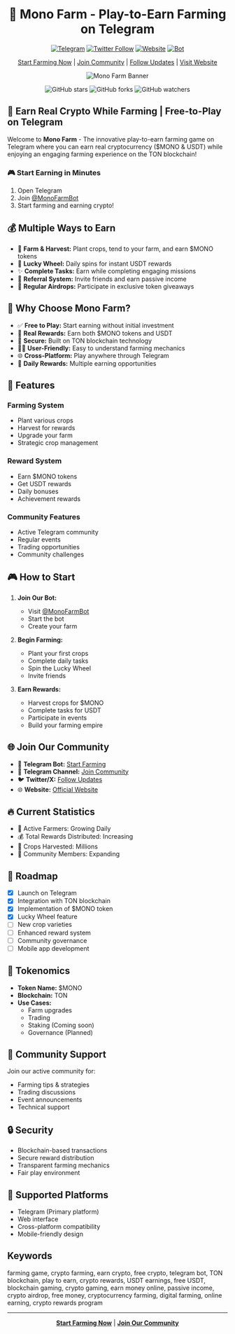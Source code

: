 <!-- Badges for visibility and credibility -->
<div align="center">
  
# 🌾 Mono Farm - Play-to-Earn Farming on Telegram

[![Telegram](https://img.shields.io/badge/Join-Telegram-blue.svg?logo=telegram)](https://t.me/MonoFarmCN)
[![Twitter Follow](https://img.shields.io/badge/Follow-Twitter-1DA1F2?logo=twitter)](https://x.com/MonoFarmTG)
[![Website](https://img.shields.io/badge/Website-MonoFarm-green)](https://monofarm.lol)
[![Bot](https://img.shields.io/badge/Start_Farming-Telegram_Bot-blue)](https://t.me/MonoFarmBot/Farm)

[Start Farming Now](https://t.me/MonoFarmBot/Farm) | [Join Community](https://t.me/MonoFarmCN) | [Follow Updates](https://x.com/MonoFarmTG) | [Visit Website](https://monofarm.lol)

![Mono Farm Banner](https://images.unsplash.com/photo-1625246333195-78d9c38ad449?w=1200&h=400&fit=crop)

![GitHub stars](https://img.shields.io/github/stars/KULLANICI_ADINIZ/mono-farm?style=social)
![GitHub forks](https://img.shields.io/github/forks/KULLANICI_ADINIZ/mono-farm?style=social)
![GitHub watchers](https://img.shields.io/github/watchers/KULLANICI_ADINIZ/mono-farm?style=social)


</div>

## 🌟 Earn Real Crypto While Farming | Free-to-Play on Telegram

Welcome to **Mono Farm** - The innovative play-to-earn farming game on Telegram where you can earn real cryptocurrency ($MONO & USDT) while enjoying an engaging farming experience on the TON blockchain! 

### 🎮 Start Earning in Minutes
1. Open Telegram
2. Join [@MonoFarmBot](https://t.me/MonoFarmBot/Farm)
3. Start farming and earning crypto!

## 💰 Multiple Ways to Earn

- 🌱 **Farm & Harvest:** Plant crops, tend to your farm, and earn $MONO tokens
- 🎡 **Lucky Wheel:** Daily spins for instant USDT rewards
- ✨ **Complete Tasks:** Earn while completing engaging missions
- 👥 **Referral System:** Invite friends and earn passive income
- 🎁 **Regular Airdrops:** Participate in exclusive token giveaways

## 🚀 Why Choose Mono Farm?

- ✅ **Free to Play:** Start earning without initial investment
- 💸 **Real Rewards:** Earn both $MONO tokens and USDT
- 🔐 **Secure:** Built on TON blockchain technology
- 👨‍🌾 **User-Friendly:** Easy to understand farming mechanics
- 🌐 **Cross-Platform:** Play anywhere through Telegram
- 💎 **Daily Rewards:** Multiple earning opportunities

## 🌟 Features

### Farming System
- Plant various crops
- Harvest for rewards
- Upgrade your farm
- Strategic crop management

### Reward System
- Earn $MONO tokens
- Get USDT rewards
- Daily bonuses
- Achievement rewards

### Community Features
- Active Telegram community
- Regular events
- Trading opportunities
- Community challenges

## 🎮 How to Start

1. **Join Our Bot:**
   - Visit [@MonoFarmBot](https://t.me/MonoFarmBot/Farm)
   - Start the bot
   - Create your farm

2. **Begin Farming:**
   - Plant your first crops
   - Complete daily tasks
   - Spin the Lucky Wheel
   - Invite friends

3. **Earn Rewards:**
   - Harvest crops for $MONO
   - Complete tasks for USDT
   - Participate in events
   - Build your farming empire

## 🌐 Join Our Community

- 📱 **Telegram Bot:** [Start Farming](https://t.me/MonoFarmBot/Farm)
- 💬 **Telegram Channel:** [Join Community](https://t.me/MonoFarmCN)
- 🐦 **Twitter/X:** [Follow Updates](https://x.com/MonoFarmTG)
- 🌐 **Website:** [Official Website](https://monofarm.lol)

## 🔥 Current Statistics

- 🌾 Active Farmers: Growing Daily
- 💰 Total Rewards Distributed: Increasing
- 🌱 Crops Harvested: Millions
- 👥 Community Members: Expanding

## 🎯 Roadmap

- [x] Launch on Telegram
- [x] Integration with TON blockchain
- [x] Implementation of $MONO token
- [x] Lucky Wheel feature
- [ ] New crop varieties
- [ ] Enhanced reward system
- [ ] Community governance
- [ ] Mobile app development

## 💎 Tokenomics

- **Token Name:** $MONO
- **Blockchain:** TON
- **Use Cases:**
  - Farm upgrades
  - Trading
  - Staking (Coming soon)
  - Governance (Planned)

## 🤝 Community Support

Join our active community for:
- Farming tips & strategies
- Trading discussions
- Event announcements
- Technical support

## 🔒 Security

- Blockchain-based transactions
- Secure reward distribution
- Transparent farming mechanics
- Fair play environment

## 📱 Supported Platforms

- Telegram (Primary platform)
- Web interface
- Cross-platform compatibility
- Mobile-friendly design

## Keywords
farming game, crypto farming, earn crypto, free crypto, telegram bot, TON blockchain, play to earn, crypto rewards, USDT earnings, free USDT, blockchain gaming, crypto gaming, earn money online, passive income, crypto airdrop, free money, cryptocurrency farming, digital farming, online earning, crypto rewards program

---

<div align="center">

**[Start Farming Now](https://t.me/MonoFarmBot/Farm)** | **[Join Our Community](https://t.me/MonoFarmCN)**

</div>
